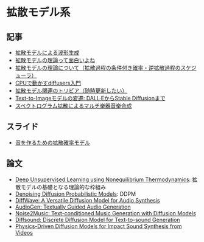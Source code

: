 # 拡散モデル系

## 記事

- [拡散モデルによる波形生成](https://www.jstage.jst.go.jp/article/jasj/79/10/79_525/_pdf/-char/ja)
- [拡散モデルの理論って面白いよね](https://zenn.dev/asap/articles/4092ab60570b05)
- [拡散モデルの理論について（拡散過程の条件付き確率・逆拡散過程のスケジューラ）](https://zenn.dev/asap/articles/8aaa896a02f168)
- [CPUで動かすdiffusers入門](https://qiita.com/7shi/items/b4da43f342f0fe3c189c)
- [拡散モデル関連のトリビア（随時更新したい）](https://zenn.dev/discus0434/scraps/9eee1f958a939d)
- [Text-to-Imageモデルの変遷: DALL·EからStable Diffusionまで](https://zenn.dev/bilzard/articles/the-evolution-of-text-to-image-models)
- [スペクトログラム拡散によるマルチ楽器音楽合成](http://blog.livedoor.jp/tak_tak0/archives/52444713.html)


## スライド

- [音を作るための拡散確率モデル](https://speakerdeck.com/yumakoizumi/yin-wotukurutamenokuo-san-moderu)


## 論文

- [Deep Unsupervised Learning using Nonequilibrium Thermodynamics](https://arxiv.org/abs/1503.03585): 拡散モデルの基礎となる理論的な枠組み
- [Denoising Diffusion Probabilistic Models]( https://arxiv.org/abs/2006.11239v2): DDPM
- [DiffWave: A Versatile Diffusion Model for Audio Synthesis](https://arxiv.org/abs/2009.09761)
- [AudioGen: Textually Guided Audio Generation](https://arxiv.org/abs/2209.15352)
- [Noise2Music: Text-conditioned Music Generation with Diffusion Models](https://arxiv.org/abs/2302.03917)
- [Diffsound: Discrete Diffusion Model for Text-to-sound Generation](https://arxiv.org/abs/2207.09983)
- [Physics-Driven Diffusion Models for Impact Sound Synthesis from Videos](https://arxiv.org/abs/2303.16897)
